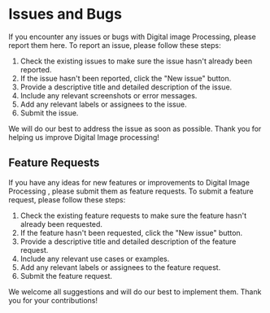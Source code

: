 # Issues and Bugs

If you encounter any issues or bugs with Digital image Processing, please report them here. To report an issue, please follow these steps:

1. Check the existing issues to make sure the issue hasn't already been reported.
2. If the issue hasn't been reported, click the "New issue" button.
3. Provide a descriptive title and detailed description of the issue.
4. Include any relevant screenshots or error messages.
5. Add any relevant labels or assignees to the issue.
6. Submit the issue.

We will do our best to address the issue as soon as possible. Thank you for helping us improve Digital Image processing!

## Feature Requests

If you have any ideas for new features or improvements to Digital Image Processing , please submit them as feature requests. To submit a feature request, please follow these steps:

1. Check the existing feature requests to make sure the feature hasn't already been requested.
2. If the feature hasn't been requested, click the "New issue" button.
3. Provide a descriptive title and detailed description of the feature request.
4. Include any relevant use cases or examples.
5. Add any relevant labels or assignees to the feature request.
6. Submit the feature request.

We welcome all suggestions and will do our best to implement them. Thank you for your contributions!

